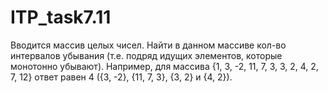 # ITP_task7.11
Вводится массив целых чисел. Найти в данном массиве кол-во интервалов убывания
(т.е. подряд идущих элементов, которые монотонно убывают). Например, для массива
{1, 3, -2, 11, 7, 3, 3, 2, 4, 2, 7, 12} ответ равен 4 ({3, -2}, {11, 7, 3}, {3, 2} и {4, 2}).
